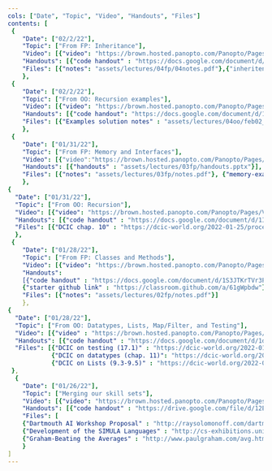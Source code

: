 ```yaml
---
cols: ["Date", "Topic", "Video", "Handouts", "Files"]
contents: [
 {
    "Date": ["02/2/22"],
    "Topic": ["From FP: Inheritance"],
    "Video": [{"video": "https://brown.hosted.panopto.com/Panopto/Pages/Viewer.aspx?id=effa25db-2ad6-4c99-ba87-ae30011d6552"}],
	"Handouts":	[{"code handout" : "https://docs.google.com/document/d/1lEtoyGnJTvbxbOgbW7OGsl3VR3SJEa-pFxzYgQYf4Ms"}],
    "Files": [{"notes": "assets/lectures/04fp/04notes.pdf"},{"inheritence diagrams":"https://docs.google.com/document/d/1Yg86xEu7WQPusArinwL-u9HtzSXFFMtTJ1FFhwfVHeE"}]
	},
 {
    "Date": ["02/2/22"],
    "Topic": ["From OO: Recursion examples"],
    "Video": [{"video": "https://brown.hosted.panopto.com/Panopto/Pages/Viewer.aspx?id=6c33524b-f742-46a6-ae3d-ae25017ff04a"}],
    "Handouts": [{"code handout": "https://docs.google.com/document/d/1yWvCnmjRMFpG3foxiBtgNcebeIE9M1tnC-0T5tuy2VU/edit?usp=sharing"}],
    "Files": [{"Examples solution notes" : "assets/lectures/04oo/feb02_notes.pdf"}, {"Examples solution": "assets/lectures/04oo/feb2-example-sols.arr"}, {"Video walkthrough of HW1A problem": "https://brown.hosted.panopto.com/Panopto/Pages/Viewer.aspx?id=25bd43db-6107-4d65-afba-ae3001811bb4"}]
    },
 {
    "Date": ["01/31/22"],
    "Topic": ["From FP: Memory and Interfaces"],
    "Video": [{"video":"https://brown.hosted.panopto.com/Panopto/Pages/Viewer.aspx?id=e2df1efe-5094-459b-9829-ae25017ff034"}],
	"Handouts":	[{"handouts" : "assets/lectures/03fp/handouts.pptx"}],
    "Files": [{"notes": "assets/lectures/03fp/notes.pdf"}, {"memory-example.pdf": "assets/lectures/03fp/notional-machine-method-call.pdf"}]
	},
{
  "Date": ["01/31/22"],
  "Topic": ["From OO: Recursion"],
  "Video": [{"video": "https://brown.hosted.panopto.com/Panopto/Pages/Viewer.aspx?id=a056b0c2-a2f6-42c4-a2d7-ae2e01482333"}],
  "Handouts": [{"code handout" : "https://docs.google.com/document/d/1Iu3sgPWrna4IzTSMGOZgceQhnIvXRq00GgFuPynJ1O8/edit?usp=sharing"}],
  "Files": [{"DCIC chap. 10" : "https://dcic-world.org/2022-01-25/processing-lists.html"}, {"Recursion annotation for \"double\" function (done in class)" : "assets/lectures/03oo/recursion_annotation_for_double.arr" }]
  },
 {
    "Date": ["01/28/22"],
    "Topic": ["From FP: Classes and Methods"],
    "Video": [{"video": "https://brown.hosted.panopto.com/Panopto/Pages/Viewer.aspx?id=73ce5197-39ba-49d4-a725-ae2b011db333"}],
	"Handouts":
	[{"code handout" : "https://docs.google.com/document/d/1S3JTKrTVr3PS8gu_9y6lPPHmmKdJXMsv042Pc1FXgv4/edit?usp=sharing"},
	{"starter github link" : "https://classroom.github.com/a/61gWpbdw"}],
    "Files": [{"notes": "assets/lectures/02fp/notes.pdf"}]
	},
{
  "Date": ["01/28/22"],
  "Topic": ["From OO: Datatypes, Lists, Map/Filter, and Testing"],
  "Video": [{"video" : "https://brown.hosted.panopto.com/Panopto/Pages/Viewer.aspx?id=07099e56-79b6-4194-8fbb-ae25017ff01d"}],
  "Handouts": [{"code handout" : "https://docs.google.com/document/d/1dz1VCdjRPGhTHMumaL7Nx83uk_tNNQfogabu2nw5Cg4/edit?usp=sharing"}, {"code.pyret.org" : "https://code.pyret.org"}],
  "Files": [{"DCIC on testing (17.1)" : "https://dcic-world.org/2022-01-25/testing.html#%28part._from-examples-to-tests%29"},
            {"DCIC on datatypes (chap. 11)": "https://dcic-world.org/2022-01-25/intro-struct-data.html"},
            {"DCIC on Lists (9.3-9.5)" : "https://dcic-world.org/2022-01-25/tables-to-lists.html#%28part._.Understanding_.Lists%29"}]
 },
  {
    "Date": ["01/26/22"],
    "Topic": ["Merging our skill sets"],
    "Video": [{"video": "https://brown.hosted.panopto.com/Panopto/Pages/Viewer.aspx?id=3371611e-ab74-4363-92ee-ae25017fefc8"}],
	"Handouts": [{"code handout" : "https://drive.google.com/file/d/12ECHaGosMTKR9z80VLped7tNtLZ5D972/"}],
    "Files": [
	{"Dartmouth AI Workshop Proposal" : "http://raysolomonoff.com/dartmouth/boxa/dart564props.pdf"},
	{"Development of the SIMULA Languages" : "http://cs-exhibitions.uni-klu.ac.at/fileadmin/template/documents/text/The_development_of_the_simula_languages.pdf"},
	{"Graham-Beating the Averages" : "http://www.paulgraham.com/avg.html"}]
	}
]
---
```


